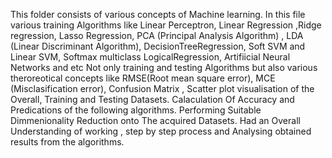 This folder consists of various concepts of Machine learning. 
In this file various training Algorithms like Linear Perceptron, Linear Regression ,Ridge regression, Lasso Regression, PCA (Principal Analysis Algorithm) , LDA (Linear Discriminant Algorithm),
DecisionTreeRegression, Soft SVM and Linear SVM, Softmax multiclass LogicalRegression, Artifiicial Neural Networks and etc
Not only training and testing Algorithms but also various theroreotical concepts like RMSE(Root mean square error), MCE (Misclasification error), Confusion Matrix , Scatter plot visualisation of the Overall,
Training and Testing Datasets. Calaculation Of Accuracy and Predications of the following algorithms.
Performing Suitable Dimmenionality Reduction onto The acquired Datasets.
Had an Overall Understanding of working , step by step process and Analysing  obtained results from the algorithms.
